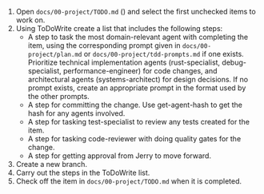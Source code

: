 1. Open `docs/00-project/TODO.md` () and select the first unchecked items to work on.
2. Using ToDoWrite create a list that includes the following steps:
    - A step to task the most domain-relevant agent with completing the item, using the corresponding prompt given in `docs/00-project/plan.md` or `docs/00-project/tdd-prompts.md` if one exists. Prioritize technical implementation agents (rust-specialist, debug-specialist, performance-engineer) for code changes, and architectural agents (systems-architect) for design decisions. If no prompt exists, create an appropriate prompt in the format used by the other prompts.
    - A step for committing the change. Use get-agent-hash to get the hash for any agents involved.
    - A step for tasking test-specialist to review any tests created for the item.
    - A step for tasking code-reviewer with doing quality gates for the change.
    - A step for getting approval from Jerry to move forward.
3. Create a new branch.
4. Carry out the steps in the ToDoWrite list.
5. Check off the item in `docs/00-project/TODO.md` when it is completed.
